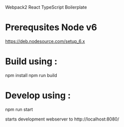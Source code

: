 Webpack2 React TypeScript Boilerplate

# Prerequsites Node v6
https://deb.nodesource.com/setup_6.x

# Build using :
npm install
npm run build

# Develop using :
npm run start

starts development webserver to http://localhost:8080/
